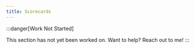```yaml
---
title: Scorecards
---
```


:::danger[Work Not Started]

This section has not yet been worked on. Want to help? Reach out to me!
:::